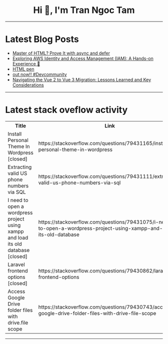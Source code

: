 <h1 align="center">Hi 👋, I'm Tran Ngoc Tam</h1>

---

# Latest Blog Posts 
<!-- BLOG-POST-LIST:START -->
- [Master of HTML? Prove It with async and defer](https://dev.to/leapcell/master-of-html-prove-it-with-async-and-defer-5f7i)
- [Exploring AWS Identity and Access Management &lpar;IAM&rpar;: A Hands-on Experience 🔐](https://dev.to/admiralng/exploring-aws-identity-and-access-management-iam-a-hands-on-experience-eoc)
- [HTML pen](https://dev.to/hacker_mood_4632fdcde273b/html-pen-4k6c)
- [out now!! #Devcommunity](https://dev.to/lorebrada00/out-now-devcommunity-4jdo)
- [Navigating the Vue 2 to Vue 3 Migration: Lessons Learned and Key Considerations](https://dev.to/samuel_anyaele_451d874437/navigating-the-vue-2-to-vue-3-migration-lessons-learned-and-key-considerations-4413)
<!-- BLOG-POST-LIST:END -->

---

# Latest stack oveflow activity
<table>
  <tr><th>Title</th><th>Link</th></tr>
  <!-- STACKOVERFLOW:START --><tr><td>Install Personal Theme In Wordpress [closed]</td><td>https://stackoverflow.com/questions/79431165/install-personal-theme-in-wordpress</td></tr><tr><td>Extracting valid US phone numbers via SQL</td><td>https://stackoverflow.com/questions/79431111/extracting-valid-us-phone-numbers-via-sql</td></tr><tr><td>I need to open a wordpress project using xampp and load its old database [closed]</td><td>https://stackoverflow.com/questions/79431075/i-need-to-open-a-wordpress-project-using-xampp-and-load-its-old-database</td></tr><tr><td>Laravel frontend options [closed]</td><td>https://stackoverflow.com/questions/79430862/laravel-frontend-options</td></tr><tr><td>Access Google Drive folder files with drive.file scope</td><td>https://stackoverflow.com/questions/79430743/access-google-drive-folder-files-with-drive-file-scope</td></tr><!-- STACKOVERFLOW:END -->
</table>

---


